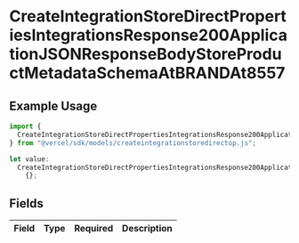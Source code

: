 # CreateIntegrationStoreDirectPropertiesIntegrationsResponse200ApplicationJSONResponseBodyStoreProductMetadataSchemaAtBRANDAt8557

## Example Usage

```typescript
import {
  CreateIntegrationStoreDirectPropertiesIntegrationsResponse200ApplicationJSONResponseBodyStoreProductMetadataSchemaAtBRANDAt8557,
} from "@vercel/sdk/models/createintegrationstoredirectop.js";

let value:
  CreateIntegrationStoreDirectPropertiesIntegrationsResponse200ApplicationJSONResponseBodyStoreProductMetadataSchemaAtBRANDAt8557 =
    {};
```

## Fields

| Field       | Type        | Required    | Description |
| ----------- | ----------- | ----------- | ----------- |